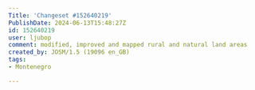 ```yaml
---
Title: 'Changeset #152640219'
PublishDate: 2024-06-13T15:48:27Z
id: 152640219
user: ljubop
comment: modified, improved and mapped rural and natural land areas
created_by: JOSM/1.5 (19096 en_GB)
tags:
- Montenegro

---
```

